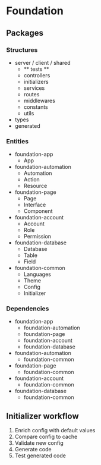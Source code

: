 # Foundation

## Packages

### Structures

- server / client / shared
  - ** tests **
  - controllers
  - initializers
  - services
  - routes
  - middlewares
  - constants
  - utils
- types
- generated

### Entities

- foundation-app
  - App
- foundation-automation
  - Automation
  - Action
  - Resource
- foundation-page
  - Page
  - Interface
  - Component
- foundation-account
  - Account
  - Role
  - Permission
- foundation-database
  - Database
  - Table
  - Field
- foundation-common
  - Languages
  - Theme
  - Config
  - Initializer

### Dependencies

- foundation-app
  - foundation-automation
  - foundation-page
  - foundation-account
  - foundation-database
- foundation-automation
  - foundation-common
- foundation-page
  - foundation-common
- foundation-account
  - foundation-common
- foundation-database
  - foundation-common

## Initializer workflow

1. Enrich config with default values
2. Compare config to cache
3. Validate new config
4. Generate code
5. Test generated code
